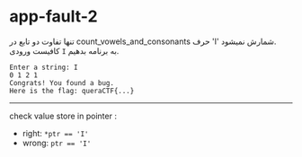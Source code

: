# app-fault-2

تنها تفاوت دو تابع در count_vowels_and_consonants حرف 'I' شمارش نمیشود.    
کافیست ورودی `I` به برنامه بدهیم.


```console
Enter a string: I
0 1 2 1
Congrats! You found a bug.
Here is the flag: queraCTF{...}
```

---

check value store in pointer :  
+ right: `*ptr == 'I'`  
+ wrong: `ptr == 'I'`   


